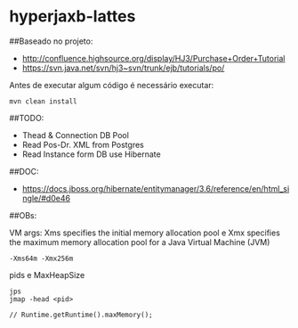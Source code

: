 # hyperjaxb-lattes

##Baseado no projeto: 

- http://confluence.highsource.org/display/HJ3/Purchase+Order+Tutorial
- https://svn.java.net/svn/hj3~svn/trunk/ejb/tutorials/po/

Antes de executar algum código é necessário executar: 

```
mvn clean install
```

##TODO:

-  Thead & Connection DB Pool
-  Read Pos-Dr. XML from Postgres
-  Read Instance form DB use Hibernate

##DOC:

- https://docs.jboss.org/hibernate/entitymanager/3.6/reference/en/html_single/#d0e46

##OBs:

VM args: Xms specifies the initial memory allocation pool e Xmx specifies the maximum memory allocation pool for a Java Virtual Machine (JVM)

```
-Xms64m -Xmx256m
```

pids e MaxHeapSize 
```
jps
jmap -head <pid>

// Runtime.getRuntime().maxMemory();
```
